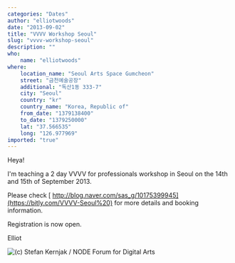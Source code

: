 ```yaml
---
categories: "Dates"
author: "elliotwoods"
date: "2013-09-02"
title: "VVVV Workshop Seoul"
slug: "vvvv-workshop-seoul"
description: ""
who: 
    name: "elliotwoods"
where: 
    location_name: "Seoul Arts Space Gumcheon"
    street: "금천예술공장"
    additional: "독산1동 333-7"
    city: "Seoul"
    country: "kr"
    country_name: "Korea, Republic of"
    from_date: "1379138400"
    to_date: "1379250000"
    lat: "37.566535"
    long: "126.977969"
imported: "true"
---
```



Heya!

I'm teaching a 2 day VVVV for professionals workshop in Seoul on the 14th and 15th of September 2013.

Please check [ http://blog.naver.com/sas_g/10175399945](https://bitly.com/VVVV-Seoul%20) for more details and booking information.

Registration is now open.

Elliot

![(c)  Stefan Kernjak / NODE Forum for Digital Arts](Capture.PNG) 